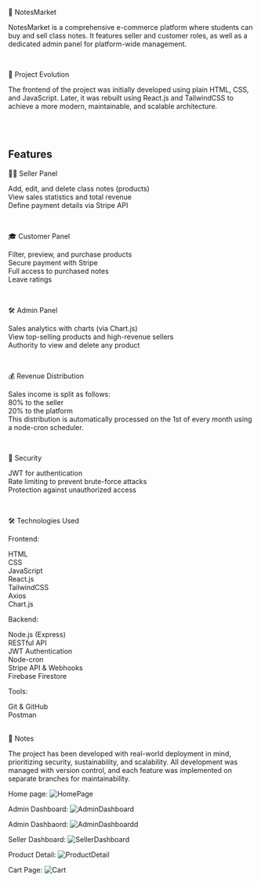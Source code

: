 📘 NotesMarket

NotesMarket is a comprehensive e-commerce platform where students can buy and sell class notes. It features seller and customer roles, as well as a dedicated admin panel for platform-wide management.

<br>

🧠 Project Evolution

The frontend of the project was initially developed using plain HTML, CSS, and JavaScript. Later, it was rebuilt using React.js and TailwindCSS to achieve a more modern, maintainable, and scalable architecture.

<br><br>

 ## Features

👨‍🏫 Seller Panel

Add, edit, and delete class notes (products)<br>
View sales statistics and total revenue<br>
Define payment details via Stripe API

<br>


🎓 Customer Panel

Filter, preview, and purchase products<br>
Secure payment with Stripe<br>
Full access to purchased notes<br>
Leave ratings

<br>

🛠️ Admin Panel

Sales analytics with charts (via Chart.js)<br>
View top-selling products and high-revenue sellers<br>
Authority to view and delete any product<br>

<br>


💰 Revenue Distribution

Sales income is split as follows:<br>
80% to the seller<br>
20% to the platform<br>
This distribution is automatically processed on the 1st of every month using a node-cron scheduler.


<br>

🔐 Security

JWT for authentication<br>
Rate limiting to prevent brute-force attacks<br>
Protection against unauthorized access<br>


<br>

🛠️ Technologies Used

Frontend: 

HTML <br>CSS<br> JavaScript<br> React.js<br> TailwindCSS<br> Axios<br> Chart.js



Backend:

Node.js (Express)<br> RESTful API<br> JWT Authentication<br> Node-cron<br> Stripe API & Webhooks<br> Firebase Firestore


Tools:

Git & GitHub<br> Postman

<br>
📎 Notes

The project has been developed with real-world deployment in mind, prioritizing security, sustainability, and scalability. All development was managed with version control, and each feature was implemented on separate branches for maintainability.
<br>

Home page:
![HomePage](https://github.com/user-attachments/assets/d3fdf6c9-1dd2-473b-8e21-909b2b6c7cf6)


Admin Dashboard:
![AdminDashboard](https://github.com/user-attachments/assets/0e8c67e3-2e68-475a-becd-c0ed4ea75d65)

Admin Dashbaord:
![AdminDashboardd](https://github.com/user-attachments/assets/ae3d8a94-cf31-4590-9ac5-1ed9cbe11313)


Seller Dashboard:
![SellerDashboard](https://github.com/user-attachments/assets/1ef3c0de-c388-41d1-911f-9e6fe3deb482)


Product Detail:
![ProductDetail](https://github.com/user-attachments/assets/4c65e017-0d7b-47b8-9154-6b7547588a54)


Cart Page:
![Cart](https://github.com/user-attachments/assets/4b391aa3-c668-4236-a0bc-94c949985ab3)


